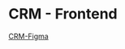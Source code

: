 # CRM - Frontend

[CRM-Figma](https://www.figma.com/file/ti6hrdSlTryWT8Nl1suafM/crm?type=design&node-id=0%3A1&mode=design&t=TvAF66wMCS9yKfS5-1)
